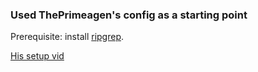### Used ThePrimeagen's config as a starting point
Prerequisite: install [ripgrep](https://github.com/BurntSushi/ripgrep).

[His setup vid](https://www.youtube.com/watch?v=w7i4amO_zaE)
